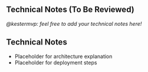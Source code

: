 ## Technical Notes (To Be Reviewed)

_@kestermvp: feel free to add your technical notes here!_

## Technical Notes

- Placeholder for architecture explanation
- Placeholder for deployment steps
